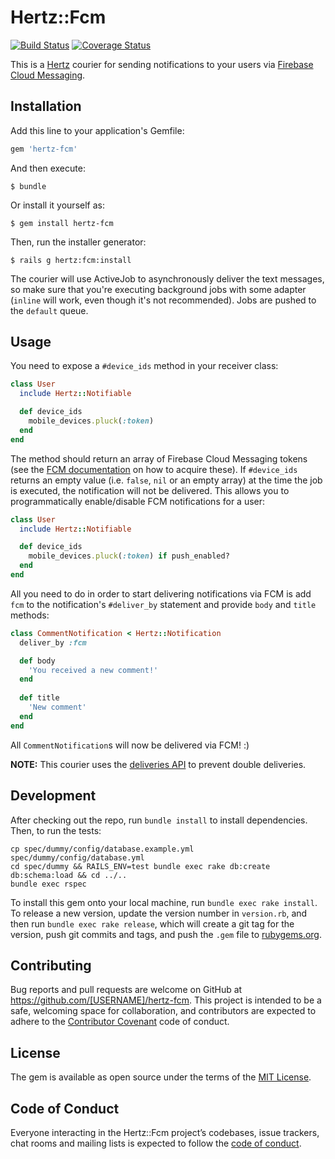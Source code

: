 # Hertz::Fcm

[![Build Status](https://travis-ci.org/IgorPetkovic/hertz-fcm.svg?branch=master)](https://travis-ci.org/IgorPetkovic/hertz-fcm)
[![Coverage Status](https://coveralls.io/repos/github/IgorPetkovic/hertz-fcm/badge.svg?branch=master)](https://coveralls.io/github/IgorPetkovic/hertz-fcm?branch=master)

This is a [Hertz](https://github.com/aldesantis/hertz) courier for sending 
notifications to your users via [Firebase Cloud Messaging](https://firebase.google.com/).

## Installation

Add this line to your application's Gemfile:

```ruby
gem 'hertz-fcm'
```

And then execute:

    $ bundle

Or install it yourself as:

    $ gem install hertz-fcm
    
Then, run the installer generator:

```console
$ rails g hertz:fcm:install
```

The courier will use ActiveJob to asynchronously deliver the text messages, so make sure that you're 
executing background jobs with some adapter (`inline` will work, even though it's not recommended). 
Jobs are pushed to the `default` queue.

## Usage

You need to expose a `#device_ids` method in your receiver class:

```ruby
class User
  include Hertz::Notifiable

  def device_ids
    mobile_devices.pluck(:token)
  end
end
```

The method should return an array of Firebase Cloud Messaging tokens (see the [FCM documentation](https://firebase.google.com/docs/cloud-messaging/android/client#sample-register) on how to acquire these).
If `#device_ids` returns an empty value (i.e. `false`, `nil` or an empty array) at the time 
the job is executed, the notification will not be delivered. This allows you to programmatically 
enable/disable FCM notifications for a user:

```ruby
class User
  include Hertz::Notifiable

  def device_ids
    mobile_devices.pluck(:token) if push_enabled?
  end
end
```

All you need to do in order to start delivering notifications via FCM is add `fcm` to the 
notification's `#deliver_by` statement and provide `body` and `title` methods:

```ruby
class CommentNotification < Hertz::Notification
  deliver_by :fcm

  def body
    'You received a new comment!'
  end
  
  def title
    'New comment'
  end
end
```

All `CommentNotification`s will now be delivered via FCM! :)

**NOTE:** This courier uses the [deliveries API](https://github.com/aldesantis/hertz#tracking-delivery-status)
to prevent double deliveries.

## Development

After checking out the repo, run `bundle install` to install dependencies.
Then, to run the tests:
```
cp spec/dummy/config/database.example.yml spec/dummy/config/database.yml
cd spec/dummy && RAILS_ENV=test bundle exec rake db:create db:schema:load && cd ../..
bundle exec rspec
```

To install this gem onto your local machine, run `bundle exec rake install`. To release a new version, update the version number in `version.rb`, and then run `bundle exec rake release`, which will create a git tag for the version, push git commits and tags, and push the `.gem` file to [rubygems.org](https://rubygems.org).

## Contributing

Bug reports and pull requests are welcome on GitHub at https://github.com/[USERNAME]/hertz-fcm. This project is intended to be a safe, welcoming space for collaboration, and contributors are expected to adhere to the [Contributor Covenant](http://contributor-covenant.org) code of conduct.

## License

The gem is available as open source under the terms of the [MIT License](https://opensource.org/licenses/MIT).

## Code of Conduct

Everyone interacting in the Hertz::Fcm project’s codebases, issue trackers, chat rooms and mailing lists is expected to follow the [code of conduct](https://github.com/[USERNAME]/hertz-fcm/blob/master/CODE_OF_CONDUCT.md).
